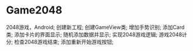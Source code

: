 # Game2048
2048游戏，Android;
创建新工程;
创建GameView类;
增加手势识别;
添加Card类;
添加卡片的界面显示;
随机添加数据并显示;
实现2048游戏逻辑;
游戏2048计分;
检查2048游戏结束;
添加重新开始游戏按钮;